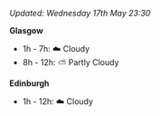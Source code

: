 *Updated: Wednesday 17th May 23:30*

**Glasgow**

* 1h - 7h: :cloud: Cloudy
* 8h - 12h: :partly_sunny: Partly Cloudy

**Edinburgh**

* 1h - 12h: :cloud: Cloudy
